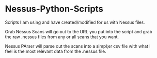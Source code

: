 # Nessus-Python-Scripts
Scripts I am using and have created/modified for us with Nessus files.

Grab Nessus Scans will go out to the URL you put into the script and grab the raw .nessus files from any or all scans that you want.

Nessus PArser will parse out the scans into a simpl;er csv file with what I feel is the most relevant data from the .nessus file.
